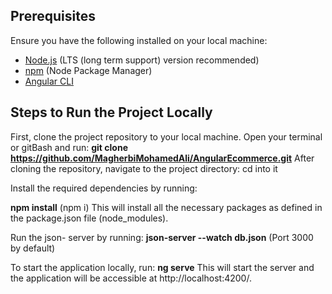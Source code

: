 ## Prerequisites
Ensure you have the following installed on your local machine:

- [Node.js](https://nodejs.org/) (LTS (long term support) version recommended)
- [npm](https://www.npmjs.com/) (Node Package Manager)
- [Angular CLI](https://angular.io/cli)

## Steps to Run the Project Locally   
First, clone the project repository to your local machine. Open your terminal or gitBash and run:
**git clone https://github.com/MagherbiMohamedAli/AngularEcommerce.git**
After cloning the repository, navigate to the project directory:
cd into it

Install the required dependencies by running:

**npm install** (npm i)
This will install all the necessary packages as defined in the package.json file (node_modules).


Run the json- server by running: 
**json-server --watch db.json** (Port 3000 by default)

To start the application locally, run:
**ng serve**
This will start the server and the application will be accessible at http://localhost:4200/.
